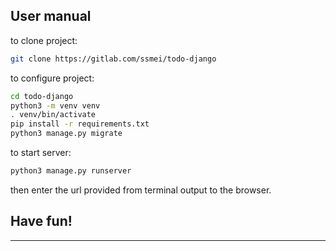 User manual
---

to clone project:
```bash
git clone https://gitlab.com/ssmei/todo-django
```

to configure project:
```bash
cd todo-django
python3 -m venv venv
. venv/bin/activate
pip install -r requirements.txt
python3 manage.py migrate
```

to start server:
```bash
python3 manage.py runserver
```
then enter the url provided from terminal output to the browser.

**Have fun!**
---
---